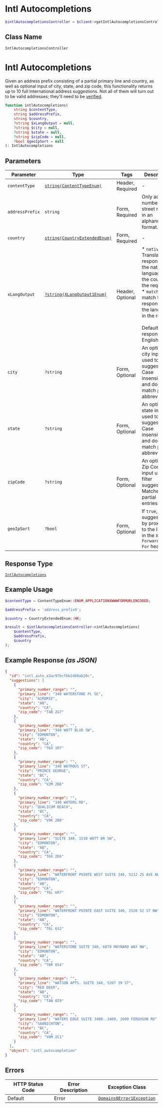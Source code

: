 # Intl Autocompletions

```php
$intlAutocompletionsController = $client->getIntlAutocompletionsController();
```

## Class Name

`IntlAutocompletionsController`


# Intl Autocompletions

Given an address prefix consisting of a partial primary line and country, as well as optional input of city, state, and zip code, this functionality returns up to 10 full International address suggestions. Not all of them will turn out to be valid addresses; they'll need to be [verified](#operation/intl_verification).

```php
function intlAutocompletions(
    string $contentType,
    string $addressPrefix,
    string $country,
    ?string $xLangOutput = null,
    ?string $city = null,
    ?string $state = null,
    ?string $zipCode = null,
    ?bool $geoIpSort = null
): IntlAutocompletions
```

## Parameters

| Parameter | Type | Tags | Description |
|  --- | --- | --- | --- |
| `contentType` | [`string(ContentTypeEnum)`](../../doc/models/content-type-enum.md) | Header, Required | - |
| `addressPrefix` | `string` | Form, Required | Only accepts numbers and street names in an alphanumeric format. |
| `country` | [`string(CountryExtendedEnum)`](../../doc/models/country-extended-enum.md) | Form, Required | - |
| `xLangOutput` | [`?string(XLangOutput1Enum)`](../../doc/models/x-lang-output-1-enum.md) | Header, Optional | * `native` - Translate response to the native language of the country in the request<br>* `match` - match the response to the language in the request<br><br>Default response is in English. |
| `city` | `?string` | Form, Optional | An optional city input used to filter suggestions. Case insensitive and does not match partial abbreviations. |
| `state` | `?string` | Form, Optional | An optional state input used to filter suggestions. Case insensitive and does not match partial abbreviations. |
| `zipCode` | `?string` | Form, Optional | An optional Zip Code input used to filter suggestions. Matches partial entries. |
| `geoIpSort` | `?bool` | Form, Optional | If `true`, sort suggestions by proximity to the IP set in the `X-Forwarded-For` header. |

## Response Type

[`IntlAutocompletions`](../../doc/models/intl-autocompletions.md)

## Example Usage

```php
$contentType = ContentTypeEnum::ENUM_APPLICATIONXWWWFORMURLENCODED;

$addressPrefix = 'address_prefix8';

$country = CountryExtendedEnum::HK;

$result = $intlAutocompletionsController->intlAutocompletions(
    $contentType,
    $addressPrefix,
    $country
);
```

## Example Response *(as JSON)*

```json
{
  "id": "intl_auto_a3ac97bcfbb2460ab20c",
  "suggestions": [
    {
      "primary_number_range": "",
      "primary_line": "340 WATERSTONE PL SE",
      "city": "AIRDRIE",
      "state": "AB",
      "country": "CA",
      "zip_code": "T4B 2G7"
    },
    {
      "primary_number_range": "",
      "primary_line": "340 WATT BLVD SW",
      "city": "EDMONTON",
      "state": "AB",
      "country": "CA",
      "zip_code": "T6X 1R7"
    },
    {
      "primary_number_range": "",
      "primary_line": "340 WATROUS ST",
      "city": "PRINCE GEORGE",
      "state": "BC",
      "country": "CA",
      "zip_code": "V2M 2B6"
    },
    {
      "primary_number_range": "",
      "primary_line": "340 WATERS RD",
      "city": "QUALICUM BEACH",
      "state": "BC",
      "country": "CA",
      "zip_code": "V9K 2B8"
    },
    {
      "primary_number_range": "",
      "primary_line": "SUITE 340, 1510 WATT DR SW",
      "city": "EDMONTON",
      "state": "AB",
      "country": "CA",
      "zip_code": "T6X 2E6"
    },
    {
      "primary_number_range": "",
      "primary_line": "WATERFRONT POINTE WEST SUITE 340, 5212 25 AVE NW",
      "city": "EDMONTON",
      "state": "AB",
      "country": "CA",
      "zip_code": "T6L 6R7"
    },
    {
      "primary_number_range": "",
      "primary_line": "WATERFRONT POINTE EAST SUITE 340, 2520 52 ST NW",
      "city": "EDMONTON",
      "state": "AB",
      "country": "CA",
      "zip_code": "T6L 6S2"
    },
    {
      "primary_number_range": "",
      "primary_line": "WATERSTONE SUITE 340, 6079 MAYNARD WAY NW",
      "city": "EDMONTON",
      "state": "AB",
      "country": "CA",
      "zip_code": "T6R 0S4"
    },
    {
      "primary_number_range": "",
      "primary_line": "WATSON APTS. SUITE 340, 5207 39 ST",
      "city": "RED DEER",
      "state": "AB",
      "country": "CA",
      "zip_code": "T4N 0Z9"
    },
    {
      "primary_number_range": "",
      "primary_line": "WATERS EDGE SUITE 3400..3409, 2600 FERGUSON RD",
      "city": "SAANICHTON",
      "state": "BC",
      "country": "CA",
      "zip_code": "V8M 2C1"
    }
  ],
  "object": "intl_autocompletion"
}
```

## Errors

| HTTP Status Code | Error Description | Exception Class |
|  --- | --- | --- |
| Default | Error | [`Domains0Error1Exception`](../../doc/models/domains-0-error-1-exception.md) |

